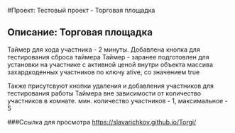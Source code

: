 #Проект: Тестовый проект - Торговая площадка
## Описание: Торговая площадка  

Таймер для хода участника - 2 минуты. 
Добавлена кнопка для тестирования сброса таймера
Таймер - заранее подготовлен для установки на участнике с активной ценой  внутри объекта массива захардкоденных участников по ключу ative, со значением true

Также присутсвуют кнопки удаления и добавления участников для тестирования работы Таймера вне зависимости от количество участников в комнате. 
мин. количество участников - 1, максимальное - 5

###Сcылка для просмотра 
https://slavarichkov.github.io/Torgi/